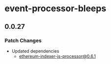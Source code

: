 # event-processor-bleeps

## 0.0.27

### Patch Changes

- Updated dependencies
  - ethereum-indexer-js-processor@0.6.1
